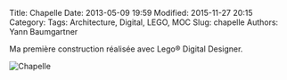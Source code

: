 Title: Chapelle
Date: 2013-05-09 19:59
Modified: 2015-11-27 20:15
Category:
Tags: Architecture, Digital, LEGO, MOC
Slug: chapelle
Authors: Yann Baumgartner

Ma première construction réalisée avec Lego® Digital Designer.

![Chapelle][chapelle]

[chapelle]: {filename}/images/chapelle.png  "Chapelle"
